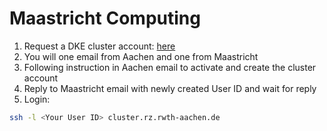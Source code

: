 # Maastricht Computing

1. Request a DKE cluster account: [here](https://fse.maastrichtuniversity.nl/lo-fse/site/requests/request-dke-cluster-access/)
2. You will one email from Aachen and one from Maastricht
3. Following instruction in Aachen email to activate and create the cluster account
4. Reply to Maastricht email with newly created User ID and wait for reply
5. Login: 

```bash
ssh -l <Your User ID> cluster.rz.rwth-aachen.de
```
